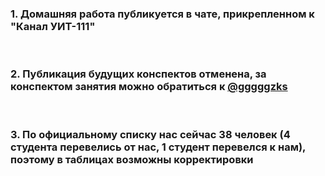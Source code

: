 <h3>1. Домашняя работа публикуется в чате, прикрепленном к "Канал УИТ-111"</h3><br>

<h3>2. Публикация будущих конспектов отменена, за конспектом занятия можно обратиться к <a href="https://t.me/gggggzks">@gggggzks</a> </h3><br>

<h3>3. По официальному списку нас сейчас 38 человек (4 студента перевелись от нас, 1 студент перевелся к нам), поэтому в таблицах возможны корректировки
